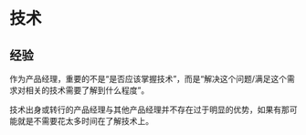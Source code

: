 # 技术

## 经验

作为产品经理，重要的不是“是否应该掌握技术”，而是“解决这个问题/满足这个需求对相关的技术需要了解到什么程度”。

技术出身或转行的产品经理与其他产品经理并不存在过于明显的优势，如果有那可能就是不需要花太多时间在了解技术上。



